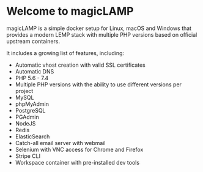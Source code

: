 # Welcome to magicLAMP

magicLAMP is a simple docker setup for Linux, macOS and Windows that provides a modern LEMP stack with multiple PHP versions based on official upstream containers.

It includes a growing list of features, including:

- Automatic vhost creation with valid SSL certificates
- Automatic DNS
- PHP 5.6 - 7.4
- Multiple PHP versions with the ability to use different versions per project
- MySQL
- phpMyAdmin
- PostgreSQL
- PGAdmin
- NodeJS
- Redis
- ElasticSearch
- Catch-all email server with webmail
- Selenium with VNC access for Chrome and Firefox
- Stripe CLI
- Workspace container with pre-installed dev tools
